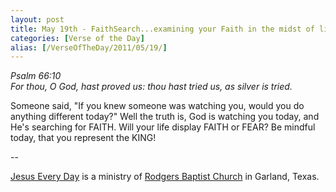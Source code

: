 ```yaml
---
layout: post
title: May 19th - FaithSearch...examining your Faith in the midst of life's
categories: [Verse of the Day]
alias: [/VerseOfTheDay/2011/05/19/]
---
```


_Psalm 66:10  
For thou, O God, hast proved us: thou hast tried us, as silver is
tried._

Someone said, "If you knew someone was watching you, would you do
anything different today?" Well the truth is, God is watching you
today, and He's searching for FAITH. Will your life display FAITH or
FEAR? Be mindful today, that you represent the KING!

 --

<a href=http://jesuseveryday.net>Jesus Every Day</a> is a ministry of <a href=http://rodgersbaptist.net>Rodgers Baptist Church</a> in Garland, Texas.
